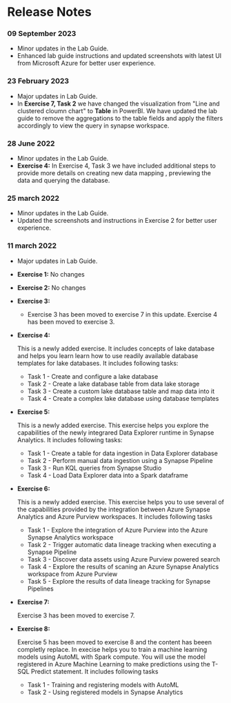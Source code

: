 # Release Notes

### 09 September 2023

* Minor updates in the Lab Guide.   
* Enhanced lab guide instructions and updated screenshots with latest UI from Microsoft Azure for better user experience.

### 23 February 2023

* Major updates in Lab Guide.
* In **Exercise 7, Task 2** we have changed the visualization from "Line and clustered cloumn chart" to **Table** in PowerBI. We have updated the lab guide to remove the aggregations to the table fields and apply the filters accordingly to view the query in synapse workspace.


### 28 June 2022

* Minor updates in the Lab Guide.
* **Exercise 4:** In Exercise 4, Task 3 we have included additional steps to provide more details on creating new data mapping , previewing the data and querying the database.

### 25 march 2022

* Minor updates in the Lab Guide.
* Updated the screenshots and instructions in Exercise 2 for better user experience.

### 11 march 2022

* Major updates in Lab Guide.
* **Exercise 1:**  No changes
* **Exercise 2:**   No changes
* **Exercise 3:** 
   -  Exercise 3 has been moved to exercise 7 in this update. Exercise 4 has been moved to exercise 3.
* **Exercise 4:** 
   
   This is a newly added exercise. It includes concepts of lake database and helps you learn learn how to use readily available database templates for lake databases.
   It includes following tasks:
    - Task 1 - Create and configure a lake database
    - Task 2 - Create a lake database table from data lake storage
    - Task 3 - Create a custom lake database table and map data into it
    - Task 4 - Create a complex lake database using database templates
* **Exercise 5:**

   This is a newly added exercise. This exercise helps you explore the capabilities of the newly integrared Data Explorer runtime in Synapse Analytics.
   It includes following tasks:
    - Task 1 - Create a table for data ingestion in Data Explorer database
    - Task 2 - Perform manual data ingestion using a Synapse Pipeline
    - Task 3 - Run KQL queries from Synapse Studio
    - Task 4 - Load Data Explorer data into a Spark dataframe
* **Exercise 6:** 

  This is a newly added exercise.  This exercise helps you to use several of the capabilities provided by the integration between Azure Synapse Analytics and Azure Purview   workspaces.
  It includes following tasks
   - Task 1 - Explore the integration of Azure Purview into the Azure Synapse Analytics workspace
   - Task 2 - Trigger automatic data lineage tracking when executing a Synapse Pipeline
   - Task 3 - Discover data assets using Azure Purview powered search
   - Task 4 - Explore the results of scaning an Azure Synapse Analytics workspace from Azure Purview
   - Task 5 - Explore the results of data lineage tracking for Synapse Pipelines

* **Exercise 7:**
   
  Exercise 3 has been moved to exercise 7.
  

* **Exercise 8:**

  Exercise 5 has been moved to exercise 8 and the content has beeen completly replace. In  execise helps you to train a machine learning models using AutoML with Spark compute. You will use the model registered in Azure Machine Learning to make predictions using the T-SQL Predict statement.
  It includes following tasks
   - Task 1 - Training and registering models with AutoML
   - Task 2 - Using registered models in Synapse Analytics


